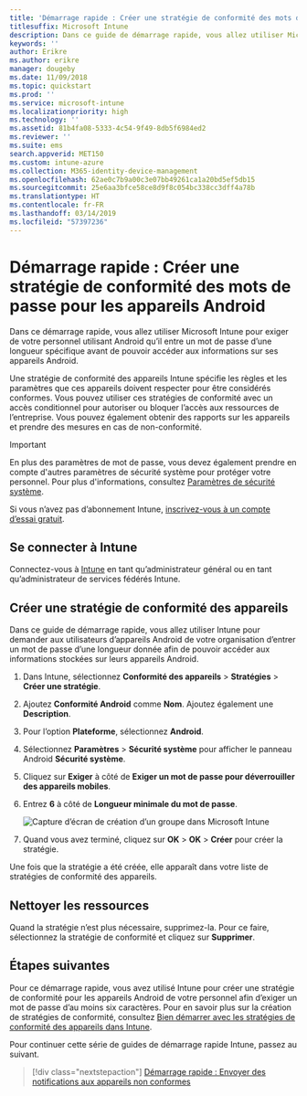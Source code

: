 ```yaml
---
title: 'Démarrage rapide : Créer une stratégie de conformité des mots de passe pour les appareils Android'
titlesuffix: Microsoft Intune
description: Dans ce guide de démarrage rapide, vous allez utiliser Microsoft Intune pour définir une longueur de mot de passe minimale pour les appareils Android.
keywords: ''
author: Erikre
ms.author: erikre
manager: dougeby
ms.date: 11/09/2018
ms.topic: quickstart
ms.prod: ''
ms.service: microsoft-intune
ms.localizationpriority: high
ms.technology: ''
ms.assetid: 81b4fa08-5333-4c54-9f49-8db5f6984ed2
ms.reviewer: ''
ms.suite: ems
search.appverid: MET150
ms.custom: intune-azure
ms.collection: M365-identity-device-management
ms.openlocfilehash: 62ae0c7b9a00c3e07bb49261ca1a20bd5ef5db15
ms.sourcegitcommit: 25e6aa3bfce58ce8d9f8c054bc338cc3dff4a78b
ms.translationtype: HT
ms.contentlocale: fr-FR
ms.lasthandoff: 03/14/2019
ms.locfileid: "57397236"
---
```

# <a name="quickstart-create-a-password-compliance-policy-for-android-devices"></a>Démarrage rapide : Créer une stratégie de conformité des mots de passe pour les appareils Android

Dans ce démarrage rapide, vous allez utiliser Microsoft Intune pour exiger de votre personnel utilisant Android qu’il entre un mot de passe d’une longueur spécifique avant de pouvoir accéder aux informations sur ses appareils Android. 

Une stratégie de conformité des appareils Intune spécifie les règles et les paramètres que ces appareils doivent respecter pour être considérés conformes. Vous pouvez utiliser ces stratégies de conformité avec un accès conditionnel pour autoriser ou bloquer l’accès aux ressources de l’entreprise. Vous pouvez également obtenir des rapports sur les appareils et prendre des mesures en cas de non-conformité.

> [!IMPORTANT]
> En plus des paramètres de mot de passe, vous devez également prendre en compte d'autres paramètres de sécurité système pour protéger votre personnel. Pour plus d'informations, consultez [Paramètres de sécurité système](compliance-policy-create-android-for-work.md#system-security-settings).

Si vous n’avez pas d’abonnement Intune, [inscrivez-vous à un compte d’essai gratuit](free-trial-sign-up.md).

## <a name="sign-in-to-intune"></a>Se connecter à Intune

Connectez-vous à [Intune](https://aka.ms/intuneportal) en tant qu’administrateur général ou en tant qu’administrateur de services fédérés Intune. 

## <a name="create-a-device-compliance-policy"></a>Créer une stratégie de conformité des appareils

Dans ce guide de démarrage rapide, vous allez utiliser Intune pour demander aux utilisateurs d’appareils Android de votre organisation d’entrer un mot de passe d’une longueur donnée afin de pouvoir accéder aux informations stockées sur leurs appareils Android.

1. Dans Intune, sélectionnez **Conformité des appareils** > **Stratégies** > **Créer une stratégie**.
2. Ajoutez **Conformité Android** comme **Nom**. Ajoutez également une **Description**.
3. Pour l’option **Plateforme**, sélectionnez **Android**. 
4. Sélectionnez **Paramètres** > **Sécurité système** pour afficher le panneau Android **Sécurité système**.
5. Cliquez sur **Exiger** à côté de **Exiger un mot de passe pour déverrouiller des appareils mobiles**.
6. Entrez **6** à côté de **Longueur minimale du mot de passe**. 

    ![Capture d’écran de création d’un groupe dans Microsoft Intune](media/quickstart-set-password-length-android/quickstart-set-password-length-android-01.png)

7. Quand vous avez terminé, cliquez sur **OK** > **OK** > **Créer** pour créer la stratégie.

Une fois que la stratégie a été créée, elle apparaît dans votre liste de stratégies de conformité des appareils. 

## <a name="clean-up-resources"></a>Nettoyer les ressources

Quand la stratégie n’est plus nécessaire, supprimez-la. Pour ce faire, sélectionnez la stratégie de conformité et cliquez sur **Supprimer**.

## <a name="next-steps"></a>Étapes suivantes

Pour ce démarrage rapide, vous avez utilisé Intune pour créer une stratégie de conformité pour les appareils Android de votre personnel afin d’exiger un mot de passe d’au moins six caractères. Pour en savoir plus sur la création de stratégies de conformité, consultez [Bien démarrer avec les stratégies de conformité des appareils dans Intune](device-compliance-get-started.md).

Pour continuer cette série de guides de démarrage rapide Intune, passez au suivant.

> [!div class="nextstepaction"]
> [Démarrage rapide : Envoyer des notifications aux appareils non conformes](quickstart-send-notification.md)

